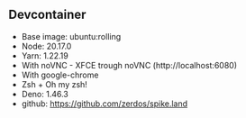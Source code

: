 ## Devcontainer

- Base image: ubuntu:rolling
- Node: 20.17.0
- Yarn: 1.22.19
- With noVNC - XFCE trough noVNC (http://localhost:6080)
- With google-chrome
- Zsh + Oh my zsh!
- Deno: 1.46.3
- github: https://github.com/zerdos/spike.land
